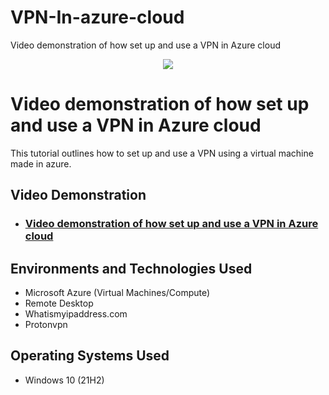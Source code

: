 # VPN-In-azure-cloud
Video demonstration of how set up and use a VPN in Azure cloud
<p align="center">
<img src="https://the-tech-trend.com/wp-content/uploads/2021/06/What-is-cloud-VPN-A-Full-Guide-to-cloud-VPN-1024x507.jpg"/>
</p>

<h1>Video demonstration of how set up and use a VPN in Azure cloud</h1>
This tutorial outlines how to set up and use a VPN using a virtual machine made in azure.<br />


<h2>Video Demonstration</h2>

- ### [Video demonstration of how set up and use a VPN in Azure cloud](https://youtu.be/g0K2rSj46zE)
<h2>Environments and Technologies Used</h2>

- Microsoft Azure (Virtual Machines/Compute)
- Remote Desktop
- Whatismyipaddress.com
- Protonvpn

<h2>Operating Systems Used </h2>

- Windows 10</b> (21H2)
